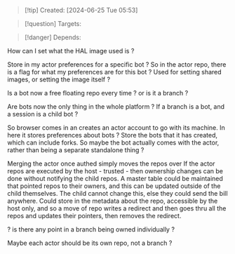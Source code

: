 
>[!tip] Created: [2024-06-25 Tue 05:53]

>[!question] Targets: 

>[!danger] Depends: 

How can I set what the HAL image used is ?

Store in my actor preferences for a specific bot ?
So in the actor repo, there is a flag for what my preferences are for this bot ?
Used for setting shared images, or setting the image itself ?

Is a bot now a free floating repo every time ? or is it a branch ?

Are bots now the only thing in the whole platform ?
If a branch is a bot, and a session is a child bot ?

So browser comes in an creates an actor account to go with its machine.
In here it stores preferences about bots ?
Store the bots that it has created, which can include forks.
So maybe the bot actually comes with the actor, rather than being a separate standalone thing ?

Merging the actor once authed simply moves the repos over
If the actor repos are executed by the host - trusted - then ownership changes can be done without notifying the child repos.
A master table could be maintained that pointed repos to their owners, and this can be updated outside of the child themselves. 
The child cannot change this, else they could send the bill anywhere.
Could store in the metadata about the repo, accessible by the host only, and so a move of repo writes a redirect and then goes thru all the repos and updates their pointers, then removes the redirect.

? is there any point in a branch being owned individually ?

Maybe each actor should be its own repo, not a branch ?